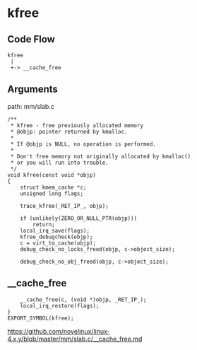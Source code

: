 kfree
========================================

Code Flow
----------------------------------------

```
kfree
 |
 +-> __cache_free
```

Arguments
----------------------------------------

path: mm/slab.c
```
/**
 * kfree - free previously allocated memory
 * @objp: pointer returned by kmalloc.
 *
 * If @objp is NULL, no operation is performed.
 *
 * Don't free memory not originally allocated by kmalloc()
 * or you will run into trouble.
 */
void kfree(const void *objp)
{
    struct kmem_cache *c;
    unsigned long flags;

    trace_kfree(_RET_IP_, objp);

    if (unlikely(ZERO_OR_NULL_PTR(objp)))
        return;
    local_irq_save(flags);
    kfree_debugcheck(objp);
    c = virt_to_cache(objp);
    debug_check_no_locks_freed(objp, c->object_size);

    debug_check_no_obj_freed(objp, c->object_size);
```

__cache_free
----------------------------------------

```
    __cache_free(c, (void *)objp, _RET_IP_);
    local_irq_restore(flags);
}
EXPORT_SYMBOL(kfree);
```

https://github.com/novelinux/linux-4.x.y/blob/master/mm/slab.c/__cache_free.md
